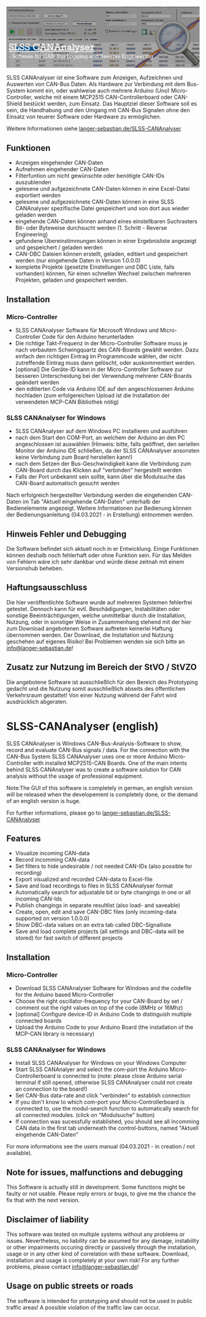![alt text](https://github.com/SeppHansen/SLSS-CANAnalyser/blob/main/SLSS%20CANAnalyser_banner.png?raw=true)


SLSS CANAnalyser ist eine Software zum Anzeigen, Aufzeichnen und Auswerten von CAN-Bus Daten. Als Hardware zur Verbindung mit dem Bus-System kommt ein, oder wahlweise auch mehrere Arduino (Uno) Micro-Controller, welche mit einem MCP2515 CAN-Controllerboard oder CAN-Shield bestückt werden, zum Einsatz. Das Hauptziel dieser Software soll es sein, die Handhabung und den Umgang mit CAN-Bus Signalen ohne den Einsatz von teuerer Software oder Hardware zu ermöglichen.

Weitere Informationen siehe [langer-sebastian.de/SLSS-CANAnalyser](https://www.langer-sebastian.de/slss-cananalyser/)
  
## Funktionen

- Anzeigen eingehender CAN-Daten
- Aufnehmen eingehender CAN-Daten
- Filterfuntion um nicht gewünschte oder benötigte CAN-IDs auszublenden
- gelesene und aufgezeichnete CAN-Daten können in eine Excel-Datei exportiert werden
- gelesene und aufgezeichnete CAN-Daten können in eine SLSS CANAnalyser spezifische Datei gespeichert und von dort aus wieder geladen werden
- eingehende CAN-Daten können anhand eines einstellbaren Suchrasters Bit- oder Byteweise durchsucht werden (1. Schritt - Reverse Engineering)
- gefundene Übereinstimmungen können in einer Ergebnisliste angezeigt und gespeichert / geladen werden
- CAN-DBC Dateien können erstellt, geladen, editiert und gespeichert werden (nur eingehende Daten in Version 1.0.0.0)
- komplette Projekte (gesetzte Einstellungen und DBC Liste, falls vorhanden) können, für einen schnellen Wechsel zwischen mehreren Projekten, geladen und gespeichert werden.  


## Installation

### Micro-Controller
- SLSS CANAnalyser Software für Microsoft Windows und Micro-Controller Code für den Arduino herunterladen 
- Die richtige Takt-Frequenz in der Micro-Controller Software muss je nach verbautem Schwingquartz des CAN-Boards gewählt werden. Dazu einfach den richtigen Eintrag im Programmcode wählen, der nicht zutreffende Eintrag muss dann gelöscht, oder auskommentiert werden. 
- [optional] Die Geräte-ID kann in der Micro-Controller Software zur besseren Unterscheidung bei der Verwendung mehrerer CAN-Boards geändert werden  
- den editierten Code via Arduino IDE auf den angeschlossenen Arduino hochladen (zum erfolgereichen Upload ist die Installation der verwendeten MCP-CAN Bibliothek nötig)

### SLSS CANAnalyser for Windows
- SLSS CANAnalyser auf dem Windows PC installieren und ausführen
- nach dem Start den COM-Port, an welchem der Arduino an den PC angeschlossen ist auswählen (Hinweis: bitte, falls geöffnet, den seriellen Monitor der Arduino IDE schließen, da der SLSS CANAnalyser ansonsten keine Verbindung zum Board herstellen kann!)
- nach dem Setzen der Bus-Geschwindigkeit kann die Verbindung zum CAN-Board durch das Klicken auf "verbinden" hergestellt werden
- Falls der Port unbekannt sein sollte, kann über die Modulsuche das CAN-Board automatisch gesucht werden

Nach erfolgreich hergestellter Verbindung werden die eingehenden CAN-Daten im Tab "Aktuell eingehende CAN-Daten" unterhalb der Bedienelemente angezeigt. 
Weitere Informationen zur Bedienung können der Bedienungsanleitung (04.03.2021 - in Erstellung) entnommen werden.


## Hinweis Fehler und Debugging

Die Software befindet sich aktuell noch in er Entwicklung. Einige Funktionen können deshalb noch fehlerhaft oder ohne Funktion sein. Für das Melden von Fehlern wäre ich sehr dankbar und würde diese zeitnah mit einem Versionshub beheben.


## Haftungsausschluss

Die hier veröffentlichte Software wurde auf mehreren Systemen fehlerfrei getestet. Dennoch kann für evtl. Beschädigungen, Instabilitäten oder sonstige Beeinträchtigungen, welche unmittelbar durch die Installation, Nutzung, oder in sonstiger Weise in Zusammenhang stehend mit der hier zum Download angebotenen Software auftreten keinerlei Haftung übernommen werden. Der Download, die Installation und Nutzung geschehen auf eigenes Risiko! Bei Problemen wenden sie sich bitte an info@langer-sebastian.de!


## Zusatz zur Nutzung im Bereich der StVO / StVZO

Die angebotene Software ist ausschließlich für den Bereich des Prototyping gedacht und die Nutzung somit ausschließlich abseits des öffentlichen Verkehrsraum gestattet! Von einer Nutzung während der Fahrt wird ausdrücklich abgeraten. 







# SLSS-CANAnalyser (english)
SLSS CANAnalyser is Windows CAN-Bus-Analysis-Software to show, record and evaluate CAN-Bus signals / data. For the connection with the CAN-Bus System SLSS CANAnalyser uses one or more Arduino Micro-Controller with installed MCP2515-CAN Boards. One of the main intents behind SLSS CANAnalyser was to create a software solution for CAN analysis without the usage of professional equipment. 

Note:The GUI of this software is completely in german, an english version will be released when the developement is completely done, or  the demand of an english version is huge. 

For further informations, please go to [langer-sebastian.de/SLSS-CANAnalyser](https://www.langer-sebastian.de/slss-cananalyser/)

## Features

- Visualize incoming CAN-data
- Record incomming CAN-data 
- Set filters to hide undesirable / not needed CAN-IDs (also possible for recording)
- Export visualized and recorded CAN-data to Excel-file
- Save and load recordings to files in SLSS CANAnalyser format
- Automatically search for adjustable bit or byte changings in one or all incoming CAN-Ids
- Publish changings in separate resultlist (also load- and saveable)
- Create, open, edit and save CAN-DBC files (only incoming-data supported on version 1.0.0.0)  
- Show DBC-data values on an extra tab called DBC-Signalliste
- Save and load complete projects (all settings and DBC-data will be stored) for fast switch of different projects   


## Installation

### Micro-Controller
- Download SLSS CANAnalyser Software for Windows and the codefile for the Arduino based Micro-Controller
- Choose the right oscillator-frequency for your CAN-Board by set / comment out the right values on top of the code (8MHz or 16Mhz)
- [optional] Configure device-ID in Arduino Code to distinguish multiple connected boards
- Upload the Arduino Code to your Arduino Board (the installation of the MCP-CAN library is necessary)

### SLSS CANAnalyser for Windows
- Install SLSS CANAnalyser for Windows on your Windows Computer
- Start SLSS CANAnalyer and select the com-port the Arduino Micro-Controllerboard is connected to (note: please close Arduino serial terminal if still opened, otherwise SLSS CANAnalyser could not create an connection to the board!)
- Set CAN-Bus data-rate and click "verbinden" to establish connection 
- If you don't know to which com-port your Micro-Controllerboard is connected to, use the modul-search function to automatically search for all connected modules. (click on "Modulsuche" button)
- If connection was sucessfully established, you should see all incomming CAN data in the first tab underneath the control-buttons, named "Aktuell eingehende CAN-Daten"

For more informations see the users manual (04.03.2021 - in creation / not available).

## Note for issues, malfunctions and debugging 

This Software is actually still in development. Some functions might be faulty or not usable. Please reply errors or bugs, to give me the chance the fix that with the next version.


## Disclaimer of liability

This software was tested on multiple systems without any problems or issues. Nevertheless, no liability can be assumed for any damage, instability or other impairments occuring directly or passively through the installation, usage or in any other kind of correlation with these software. Download, installation and usage is completely 
at your own risk! For any further problems, please contact info@langer-sebastian.de!


## Usage on public streets or roads

The software is intended for prototyping and should not be used in public traffic areas! A possible violation of the traffic law can occur. 


